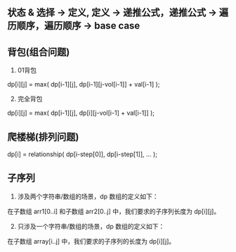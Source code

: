 **状态 & 选择 -> 定义, 定义 -> 递推公式，递推公式 -> 遍历顺序，遍历顺序 -> base case**
---
## 背包(组合问题)
1. 01背包

dp[i][j] = max( dp[i-1][j], dp[i-1][j-vol[i-1]] + val[i-1] );

2. 完全背包

dp[i][j] = max( dp[i-1][j], dp[i][j-vol[i-1] + val[i-1]] );

## 爬楼梯(排列问题)
dp[i] = relationship( dp[i-step[0]], dp[i-step[1]], ... );

## 子序列
1. 涉及两个字符串/数组的场景，dp 数组的定义如下：

在子数组 arr1[0..i] 和子数组 arr2[0..j] 中，我们要求的子序列长度为 dp[i][j]。

2. 只涉及一个字符串/数组的场景，dp 数组的定义如下：

在子数组 array[i..j] 中，我们要求的子序列的长度为 dp[i][j]。

